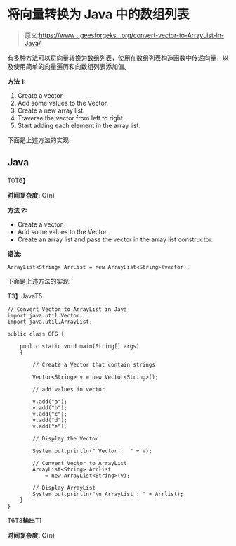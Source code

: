 # 将向量转换为 Java 中的数组列表

> 原文:[https://www . geesforgeks . org/convert-vector-to-ArrayList-in-Java/](https://www.geeksforgeeks.org/convert-vector-to-arraylist-in-java/)

有多种方法可以将向量转换为[数组列表](https://www.geeksforgeeks.org/arraylist-in-java/)，使用在数组列表构造函数中传递向量，以及使用简单的向量遍历和向数组列表添加值。

**方法 1:**

1.  Create a vector.
2.  Add some values to the Vector.
3.  Create a new array list.
4.  Traverse the vector from left to right.
5.  Start adding each element in the array list.

下面是上述方法的实现:

## Java

T0T6】

**时间复杂度:** O(n)

**方法 2:**

*   Create a vector.
*   Add some values to the Vector.
*   Create an array list and pass the vector in the array list constructor.

**语法:**

```
ArrayList<String> ArrList = new ArrayList<String>(vector);
```

下面是上述方法的实现:

T3】JavaT5

```
// Convert Vector to ArrayList in Java
import java.util.Vector;
import java.util.ArrayList;

public class GFG {

    public static void main(String[] args)
    {

        // Create a Vector that contain strings

        Vector<String> v = new Vector<String>();

        // add values in vector

        v.add("a");
        v.add("b");
        v.add("c");
        v.add("d");
        v.add("e");

        // Display the Vector

        System.out.println(" Vector :  " + v);

        // Convert Vector to ArrayList
        ArrayList<String> Arrlist
            = new ArrayList<String>(v);

        // Display ArrayList
        System.out.println("\n ArrayList : " + Arrlist);
    }
}
```

T6T8**输出**T1

**时间复杂度:** O(n)